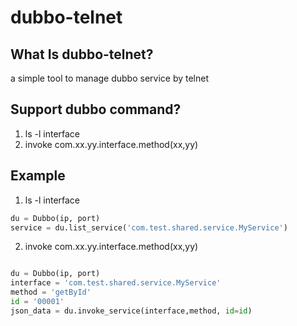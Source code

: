 # dubbo-telnet

## What Is dubbo-telnet?
a simple tool to manage dubbo service by telnet

## Support dubbo command?
1. ls -l interface
2. invoke com.xx.yy.interface.method(xx,yy)

## Example
1. ls -l interface
```python
du = Dubbo(ip, port)
service = du.list_service('com.test.shared.service.MyService')
```
2. invoke com.xx.yy.interface.method(xx,yy)
```python

du = Dubbo(ip, port)
interface = 'com.test.shared.service.MyService'
method = 'getById'
id = '00001'
json_data = du.invoke_service(interface,method, id=id)
```
